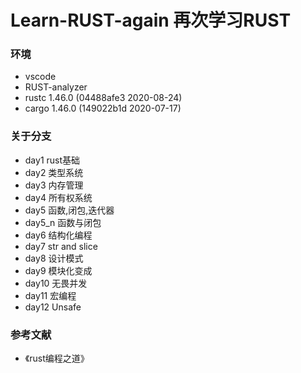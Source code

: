# Learn-RUST-again 再次学习RUST

### 环境
- vscode
- RUST-analyzer
- rustc 1.46.0 (04488afe3 2020-08-24)
- cargo 1.46.0 (149022b1d 2020-07-17)

### 关于分支
- day1 rust基础
- day2 类型系统
- day3 内存管理
- day4 所有权系统
- day5 函数,闭包,迭代器
- day5_n 函数与闭包
- day6 结构化编程
- day7 str and slice
- day8 设计模式
- day9 模块化变成
- day10 无畏并发
- day11 宏编程
- day12 Unsafe
### 参考文献
- 《rust编程之道》
